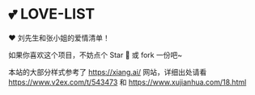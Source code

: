 # :two_hearts: LOVE-LIST
:heart: 刘先生和张小姐的爱情清单！


如果你喜欢这个项目，不妨点个 Star :star2: 或 fork 一份吧~


本站的大部分样式参考了 https://xiang.ai/ 网站，详细出处请看 https://www.v2ex.com/t/543473 和 https://www.xujianhua.com/18.html
